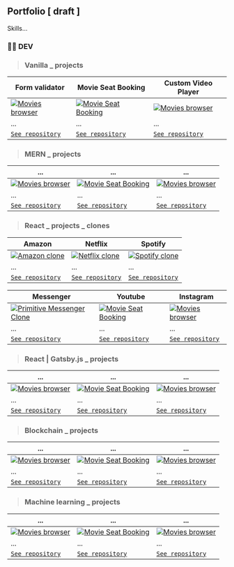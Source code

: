 

## Portfolio [ draft ]

Skills... 

 ### 🧑‍💻 DEV

> ### Vanilla _ projects


|                 Form validator      |    Movie Seat Booking  | Custom Video Player                                      
|----------------|-----------------------------------|-----------------------------|
| <a  href="#"  target="_blank">![Movies browser](https://res.cloudinary.com/dhthrowim/image/upload/v1605572164/github-portfolio/trans-com_zaw39d.png)</a>        | <a  href="#"  target="_blank">![Movie Seat Booking](https://res.cloudinary.com/dhthrowim/image/upload/v1605572164/github-portfolio/trans-com_zaw39d.png)</a> | <a  href="#"  target="_blank">![Movies browser](https://res.cloudinary.com/dhthrowim/image/upload/v1605572164/github-portfolio/trans-com_zaw39d.png)</a>           
| ...    | ... | ... 
| <a href="#" target="_blank">`See repository`</a>      	| <a href="#" target="_blank">`See repository`</a> | <a href="#" target="_blank">`See repository`</a> 
 

> ### MERN _ projects

|                 ...    |    ...  | ...                                      
|----------------|-----------------------------------|-----------------------------|
| <a  href="#"  target="_blank">![Movies browser](https://res.cloudinary.com/dhthrowim/image/upload/v1605572164/github-portfolio/trans-com_zaw39d.png)</a>        | <a  href="#"  target="_blank">![Movie Seat Booking](https://res.cloudinary.com/dhthrowim/image/upload/v1605572164/github-portfolio/trans-com_zaw39d.png)</a> | <a  href="#"  target="_blank">![Movies browser](https://res.cloudinary.com/dhthrowim/image/upload/v1605572164/github-portfolio/trans-com_zaw39d.png)</a>           
| ...    | ... | ... 
| <a href="#" target="_blank">`See repository`</a>      	| <a href="#" target="_blank">`See repository`</a> | <a href="#" target="_blank">`See repository`</a> 

> ### React _ projects _ clones 

|                 Amazon     |    Netflix | Spotify                                    
|----------------|-----------------------------------|-----------------------------|
| <a  href="#"  target="_blank">![Amazon clone](https://res.cloudinary.com/dhthrowim/image/upload/v1605633852/amazon-clone/amazon_2_doedyz.png)</a>        | <a  href="https://github.com/kcynia85/amazon-clone"  target="_blank">![Netflix clone](https://res.cloudinary.com/dhthrowim/image/upload/v1605635236/amazon-clone/netf_thumb_bh7uxe.png)</a> | <a  href="#"  target="_blank">![Spotify clone](https://res.cloudinary.com/dhthrowim/image/upload/v1605635569/amazon-clone/spoti_thumb_h8ffon.png)</a>           
| ...    | ... | ... 
| <a href="https://github.com/kcynia85/amazon-clone" target="_blank">`See repository`</a>      	| <a href="https://github.com/kcynia85/netflixClone" target="_blank">`See repository`</a> | <a href="https://github.com/kcynia85/primitive-spotify-clone_createdWithCleverProgramming" target="_blank">`See repository`</a>

|                 Messenger     |    Youtube | Instagram                                    
|----------------|-----------------------------------|-----------------------------|
| <a  href="https://github.com/kcynia85/messengerClone"  target="_blank">![Primitive Messenger Clone ](https://res.cloudinary.com/dhthrowim/image/upload/v1605634778/amazon-clone/messenger_thumb_yu3aaj.png)</a>        | <a  href="#"  target="_blank">![Movie Seat Booking](https://res.cloudinary.com/dhthrowim/image/upload/v1605572164/github-portfolio/trans-com_zaw39d.png)</a> | <a  href="#"  target="_blank">![Movies browser](https://res.cloudinary.com/dhthrowim/image/upload/v1605572164/github-portfolio/trans-com_zaw39d.png)</a>           
| ... | ... | ...    
| <a href="https://github.com/kcynia85/messengerClone" target="_blank">`See repository`</a>      	| <a href="#" target="_blank">`See repository`</a> | <a href="#" target="_blank">`See repository`</a>

> ### React | Gatsby.js _ projects

|                 ...    |    ...  | ...                                      
|----------------|-----------------------------------|-----------------------------|
| <a  href="#"  target="_blank">![Movies browser](https://res.cloudinary.com/dhthrowim/image/upload/v1605572164/github-portfolio/trans-com_zaw39d.png)</a>        | <a  href="#"  target="_blank">![Movie Seat Booking](https://res.cloudinary.com/dhthrowim/image/upload/v1605572164/github-portfolio/trans-com_zaw39d.png)</a> | <a  href="#"  target="_blank">![Movies browser](https://res.cloudinary.com/dhthrowim/image/upload/v1605572164/github-portfolio/trans-com_zaw39d.png)</a>           
| ...    | ... | ... 
| <a href="#" target="_blank">`See repository`</a>      	| <a href="#" target="_blank">`See repository`</a> | <a href="#" target="_blank">`See repository`</a> 

> ### Blockchain _ projects

|                 ...    |    ...  | ...                                      
|----------------|-----------------------------------|-----------------------------|
| <a  href="#"  target="_blank">![Movies browser](https://res.cloudinary.com/dhthrowim/image/upload/v1605572164/github-portfolio/trans-com_zaw39d.png)</a>        | <a  href="#"  target="_blank">![Movie Seat Booking](https://res.cloudinary.com/dhthrowim/image/upload/v1605572164/github-portfolio/trans-com_zaw39d.png)</a> | <a  href="#"  target="_blank">![Movies browser](https://res.cloudinary.com/dhthrowim/image/upload/v1605572164/github-portfolio/trans-com_zaw39d.png)</a>           
| ...    | ... | ... 
| <a href="#" target="_blank">`See repository`</a>      	| <a href="#" target="_blank">`See repository`</a> | <a href="#" target="_blank">`See repository`</a>

> ### Machine learning _ projects

|                 ...    |    ...  | ...                                      
|----------------|-----------------------------------|-----------------------------|
| <a  href="#"  target="_blank">![Movies browser](https://res.cloudinary.com/dhthrowim/image/upload/v1605572164/github-portfolio/trans-com_zaw39d.png)</a>        | <a  href="#"  target="_blank">![Movie Seat Booking](https://res.cloudinary.com/dhthrowim/image/upload/v1605572164/github-portfolio/trans-com_zaw39d.png)</a> | <a  href="#"  target="_blank">![Movies browser](https://res.cloudinary.com/dhthrowim/image/upload/v1605572164/github-portfolio/trans-com_zaw39d.png)</a>           
| ...    | ... | ... 
| <a href="#" target="_blank">`See repository`</a>      	| <a href="#" target="_blank">`See repository`</a> | <a href="#" target="_blank">`See repository`</a>
